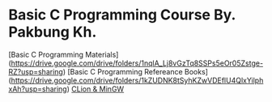 # Basic C Programming Course By. Pakbung Kh.
[Basic C Programming Materials] (https://drive.google.com/drive/folders/1nqlA_Lj8vGzTq8SSPs5eOr05Zstge-RZ?usp=sharing)
[Basic C Programming Refereance Books] (https://drive.google.com/drive/folders/1kZUDNK8tSyhKZwVDEflU4QlxYilphxAh?usp=sharing)
[CLion & MinGW](https://drive.google.com/drive/folders/1zn9k6cyXozSSoUujDgqOA5U8MZONYSWk?usp=sharing)
